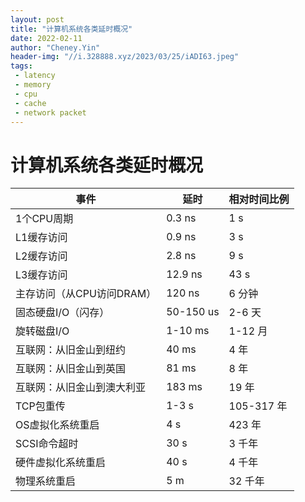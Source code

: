 ```yaml
---
layout: post
title: "计算机系统各类延时概况"
date: 2022-02-11
author: "Cheney.Yin"
header-img: "//i.328888.xyz/2023/03/25/iADI63.jpeg"
tags:
 - latency
 - memory
 - cpu
 - cache
 - network packet
---
```


# 计算机系统各类延时概况

| 事件                       | 延时      | 相对时间比例 |
| -------------------------- | --------- | ------------ |
| 1个CPU周期                 | 0.3 ns    | 1 s          |
| L1缓存访问                 | 0.9 ns    | 3 s          |
| L2缓存访问                 | 2.8 ns    | 9 s          |
| L3缓存访问                 | 12.9 ns   | 43 s         |
| 主存访问（从CPU访问DRAM）  | 120 ns    | 6 分钟       |
| 固态硬盘I/O（闪存）        | 50-150 us | 2-6 天       |
| 旋转磁盘I/O                | 1-10 ms   | 1-12 月      |
| 互联网：从旧金山到纽约     | 40 ms     | 4 年         |
| 互联网：从旧金山到英国     | 81 ms     | 8 年         |
| 互联网：从旧金山到澳大利亚 | 183 ms    | 19 年        |
| TCP包重传                  | 1-3 s     | 105-317 年   |
| OS虚拟化系统重启           | 4 s       | 423 年       |
| SCSI命令超时               | 30 s      | 3 千年       |
| 硬件虚拟化系统重启         | 40 s      | 4 千年       |
| 物理系统重启               | 5 m       | 32 千年      |

